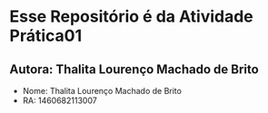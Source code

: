 # Esse Repositório é da Atividade Prática01

## Autora: Thalita Lourenço Machado de Brito

* Nome: Thalita Lourenço Machado de Brito
* RA: 1460682113007